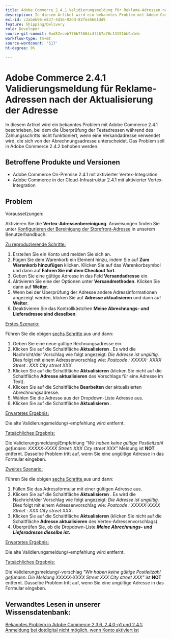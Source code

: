 ```yaml
---
title: Adobe Commerce 2.4.1 Validierungsmeldung für Reklame-Adressen nach der Aktualisierung der Adresse
description: In diesem Artikel wird ein bekanntes Problem mit Adobe Commerce 2.4.1 beschrieben, bei dem die Überprüfung der Testadressen während des Zahlungsschritts nicht funktioniert, wenn eine Versandadresse verwendet wird, die sich von der Abrechnungsadresse unterscheidet. Das Problem soll in Adobe Commerce 2.4.2 behoben werden.
exl-id: c2abeb96-e837-4d16-92dd-82fea5661dd9
feature: Shipping/Delivery
role: Developer
source-git-commit: 0ad52eceb776b71604c4f467a70c13191bb9a1eb
workflow-type: tm+mt
source-wordcount: '517'
ht-degree: 0%

---
```


# Adobe Commerce 2.4.1 Validierungsmeldung für Reklame-Adressen nach der Aktualisierung der Adresse

In diesem Artikel wird ein bekanntes Problem mit Adobe Commerce 2.4.1 beschrieben, bei dem die Überprüfung der Testadressen während des Zahlungsschritts nicht funktioniert, wenn eine Versandadresse verwendet wird, die sich von der Abrechnungsadresse unterscheidet. Das Problem soll in Adobe Commerce 2.4.2 behoben werden.

## Betroffene Produkte und Versionen

* Adobe Commerce On-Premise 2.4.1 mit aktivierter Vertex-Integration
* Adobe Commerce in der Cloud-Infrastruktur 2.4.1 mit aktivierter Vertex-Integration

## Problem

Voraussetzungen:

Aktivieren Sie die **Vertex-Adressenbereinigung**. Anweisungen finden Sie unter [Konfigurieren der Bereinigung der Storefront-Adresse](https://experienceleague.adobe.com/docs/commerce-knowledge-base/kb/troubleshooting/miscellaneous/vertex-address-cleansing-different-addresses-not-allowed.html) in unserem Benutzerhandbuch.

<u>Zu reproduzierende Schritte:</u>

1. Erstellen Sie ein Konto und melden Sie sich an.
1. Fügen Sie dem Warenkorb ein Element hinzu, indem Sie auf **Zum Warenkorb hinzufügen** klicken. Klicken Sie auf das Warenkorbsymbol und dann auf **Fahren Sie mit dem Checkout fort**.
1. Geben Sie eine gültige Adresse in das Feld **Versandadresse** ein.
1. Aktivieren Sie eine der Optionen unter **Versandmethoden**. Klicken Sie dann auf **Weiter**.
1. Wenn bei der Überprüfung der Adresse andere Adressinformationen angezeigt werden, klicken Sie auf **Adresse aktualisieren** und dann auf **Weiter**.
1. Deaktivieren Sie das Kontrollkästchen **Meine Abrechnungs- und Lieferadresse sind dieselben**.

<u>Erstes Szenario:</u>

Führen Sie die obigen [ sechs Schritte ](/help/troubleshooting/miscellaneous/magento-2-4-1-vertex-address-validation-message-post-address-update.md#first_sixth) aus und dann:

1. Geben Sie eine neue gültige Rechnungsadresse ein.
1. Klicken Sie auf die Schaltfläche **Aktualisieren** . Es wird die Nachricht/der Vorschlag wie folgt angezeigt: *Die Adresse ist ungültig.* Dies folgt mit einem Adressenvorschlag wie: *Postcode : XXXXX- XXXX Street : XXX City street XXX*
1. Klicken Sie auf die Schaltfläche **Aktualisieren** (klicken Sie nicht auf die Schaltfläche **Adresse aktualisieren** des Vorschlags für eine Adresse im Text).
1. Klicken Sie auf die Schaltfläche **Bearbeiten** der aktualisierten Abrechnungsadresse.
1. Wählen Sie die Adresse aus der Dropdown-Liste Adresse aus.
1. Klicken Sie auf die Schaltfläche **Aktualisieren** .

<u>Erwartetes Ergebnis:</u>

Die alte Validierungsmeldung/-empfehlung wird entfernt.

<u>Tatsächliches Ergebnis:</u>

Die Validierungsmeldung/Empfehlung *&quot;Wir haben keine gültige Postleitzahl gefunden: XXXXX-XXXX Street: XXX City street XXX&quot;* Meldung ist **NOT** entfernt. Dasselbe Problem tritt auf, wenn Sie eine ungültige Adresse in das Formular eingeben.

<u>Zweites Szenario:</u>

Führen Sie die obigen [ sechs Schritte ](/help/troubleshooting/miscellaneous/magento-2-4-1-vertex-address-validation-message-post-address-update.md#first_sixth) aus und dann:

1. Füllen Sie das Adressformular mit einer gültigen Adresse aus.
1. Klicken Sie auf die Schaltfläche **Aktualisieren** . Es wird die Nachricht/der Vorschlag wie folgt angezeigt: *Die Adresse ist ungültig.* Dies folgt mit einem Adressenvorschlag wie: *Postcode : XXXXX-XXXX Street : XXX City street XXX*.
1. Klicken Sie auf die Schaltfläche **Aktualisieren** (klicken Sie nicht auf die Schaltfläche **Adresse aktualisieren** des Vertex-Adressenvorschlags).
1. Überprüfen Sie, ob die Dropdown-Liste ***Meine Abrechnungs- und Lieferadresse dieselbe ist.***

<u>Erwartetes Ergebnis:</u>

Die alte Validierungsmeldung/-empfehlung wird entfernt.

<u>Tatsächliches Ergebnis:</u>

Die Validierungsmeldung/-vorschlag *&quot;Wir haben keine gültige Postleitzahl gefunden: Die Meldung XXXXX-XXXX Street XXX City street XXX&quot;* ist **NOT** entfernt. Dasselbe Problem tritt auf, wenn Sie eine ungültige Adresse in das Formular eingeben.

## Verwandtes Lesen in unserer Wissensdatenbank:

[Bekanntes Problem in Adobe Commerce 2.3.6, 2.4.0-p1 und 2.4.1: Anmeldung bei dotdigital nicht möglich, wenn Konto aktiviert ist](/help/troubleshooting/miscellaneous/magento-2-3-6-2-4-0-p1-2-4-1-known-issue-dotdigital-login.md)
